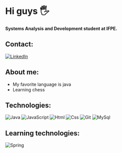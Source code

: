 # Hi guys 🖐️

**Systems Analysis and Development student at IFPE.**

## Contact: 
[![LinkedIn](https://img.shields.io/badge/LinkedIn-0077B5?style=for-the-badge&logo=linkedin&logoColor=white)](https://www.linkedin.com/in/daviwmgs/)

## About me: 

* My favorite language is java
* Learning chess

## Technologies: 

![Java](https://img.shields.io/badge/Java-ED8B00?style=for-the-badge&logo=openjdk&logoColor=white)
![JavaScript](https://img.shields.io/badge/JavaScript-323330?style=for-the-badge&logo=javascript&logoColor=F7DF1E)
![Html](https://img.shields.io/badge/HTML5-E34F26?style=for-the-badge&logo=html5&logoColor=white)
![Css](	https://img.shields.io/badge/CSS3-1572B6?style=for-the-badge&logo=css3&logoColor=white)
![Git](https://img.shields.io/badge/GIT-E44C30?style=for-the-badge&logo=git&logoColor=white)
![MySql](https://img.shields.io/badge/MySQL-005C84?style=for-the-badge&logo=mysql&logoColor=white)


## Learning technologies:
![Spring](https://img.shields.io/badge/Spring-6DB33F?style=for-the-badge&logo=spring&logoColor=white)

